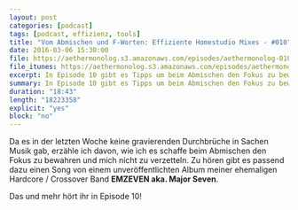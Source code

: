 ```yaml
---
layout: post
categories: [podcast]
tags: [podcast, effizienz, tools]
title: "Vom Abmischen und F-Worten: Effiziente Homestudio Mixes - #010"
date: 2016-03-06 15:30:00
file: https://aethermonolog.s3.amazonaws.com/episodes/aethermonolog-010.mp3
file_itunes: https://aethermonolog.s3.amazonaws.com/episodes/aethermonolog-010.m4a
excerpt: In Episode 10 gibt es Tipps um beim Abmischen den Fokus zu bewahren. Ausserdem setzt es Musik von meiner alten Hardcore Band auf Ohren.
summary: In Episode 10 gibt es Tipps um beim Abmischen den Fokus zu bewahren. Ausserdem setzt es Musik von meiner alten Hardcore Band auf Ohren.
duration: "18:43"
length: "18223358"
explicit: "yes"
block: "no"
---
```


Da es in der letzten Woche keine gravierenden Durchbrüche in Sachen Musik gab, erzähle ich davon, wie ich es schaffe beim Abmischen den Fokus zu bewahren und mich nicht zu verzetteln.
Zu hören gibt es passend dazu einen Song von einem unveröffentlichten Album meiner ehemaligen Hardcore / Crossover Band **EMZEVEN aka. Major Seven**.

Das und mehr hört ihr in Episode 10!
